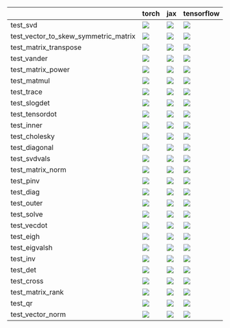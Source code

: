 |                                      | torch                                                                                                                                                                                  | jax                                                                                                                                                                                    | tensorflow                                                                                                                                                                             | numpy                                                                                                                                                                                  |
|:-------------------------------------|:---------------------------------------------------------------------------------------------------------------------------------------------------------------------------------------|:---------------------------------------------------------------------------------------------------------------------------------------------------------------------------------------|:---------------------------------------------------------------------------------------------------------------------------------------------------------------------------------------|:---------------------------------------------------------------------------------------------------------------------------------------------------------------------------------------|
| test_svd                             | <a href="https://github.com/unifyai/ivy/actions/runs/3922224041/jobs/6705027618" rel="noopener noreferrer" target="_blank"><img src=https://img.shields.io/badge/-success-success></a> | <a href="https://github.com/unifyai/ivy/actions/runs/3922224041/jobs/6705027618" rel="noopener noreferrer" target="_blank"><img src=https://img.shields.io/badge/-success-success></a> | <a href="https://github.com/unifyai/ivy/actions/runs/3922224041/jobs/6705027618" rel="noopener noreferrer" target="_blank"><img src=https://img.shields.io/badge/-success-success></a> | <a href="https://github.com/unifyai/ivy/actions/runs/3922224041/jobs/6705027618" rel="noopener noreferrer" target="_blank"><img src=https://img.shields.io/badge/-success-success></a> |
| test_vector_to_skew_symmetric_matrix | <a href="https://github.com/unifyai/ivy/actions/runs/3919982423/jobs/6701324651" rel="noopener noreferrer" target="_blank"><img src=https://img.shields.io/badge/-success-success></a> | <a href="https://github.com/unifyai/ivy/actions/runs/3919982423/jobs/6701324651" rel="noopener noreferrer" target="_blank"><img src=https://img.shields.io/badge/-success-success></a> | <a href="https://github.com/unifyai/ivy/actions/runs/3919982423/jobs/6701324651" rel="noopener noreferrer" target="_blank"><img src=https://img.shields.io/badge/-success-success></a> | <a href="https://github.com/unifyai/ivy/actions/runs/3919982423/jobs/6701324651" rel="noopener noreferrer" target="_blank"><img src=https://img.shields.io/badge/-success-success></a> |
| test_matrix_transpose                | <a href="https://github.com/unifyai/ivy/actions/runs/3919982423/jobs/6701324651" rel="noopener noreferrer" target="_blank"><img src=https://img.shields.io/badge/-success-success></a> | <a href="https://github.com/unifyai/ivy/actions/runs/3919982423/jobs/6701324651" rel="noopener noreferrer" target="_blank"><img src=https://img.shields.io/badge/-success-success></a> | <a href="https://github.com/unifyai/ivy/actions/runs/3919982423/jobs/6701324651" rel="noopener noreferrer" target="_blank"><img src=https://img.shields.io/badge/-success-success></a> | <a href="https://github.com/unifyai/ivy/actions/runs/3919982423/jobs/6701324651" rel="noopener noreferrer" target="_blank"><img src=https://img.shields.io/badge/-success-success></a> |
| test_vander                          | <a href="https://github.com/unifyai/ivy/actions/runs/3919982423/jobs/6701324651" rel="noopener noreferrer" target="_blank"><img src=https://img.shields.io/badge/-success-success></a> | <a href="https://github.com/unifyai/ivy/actions/runs/3919982423/jobs/6701324651" rel="noopener noreferrer" target="_blank"><img src=https://img.shields.io/badge/-success-success></a> | <a href="https://github.com/unifyai/ivy/actions/runs/3919982423/jobs/6701324651" rel="noopener noreferrer" target="_blank"><img src=https://img.shields.io/badge/-success-success></a> | <a href="https://github.com/unifyai/ivy/actions/runs/3919982423/jobs/6701324651" rel="noopener noreferrer" target="_blank"><img src=https://img.shields.io/badge/-success-success></a> |
| test_matrix_power                    | <a href="https://github.com/unifyai/ivy/actions/runs/3919982423/jobs/6701324651" rel="noopener noreferrer" target="_blank"><img src=https://img.shields.io/badge/-success-success></a> | <a href="https://github.com/unifyai/ivy/actions/runs/3919982423/jobs/6701324651" rel="noopener noreferrer" target="_blank"><img src=https://img.shields.io/badge/-success-success></a> | <a href="https://github.com/unifyai/ivy/actions/runs/3919982423/jobs/6701324651" rel="noopener noreferrer" target="_blank"><img src=https://img.shields.io/badge/-success-success></a> | <a href="https://github.com/unifyai/ivy/actions/runs/3919982423/jobs/6701324651" rel="noopener noreferrer" target="_blank"><img src=https://img.shields.io/badge/-success-success></a> |
| test_matmul                          | <a href="https://github.com/unifyai/ivy/actions/runs/3919982423/jobs/6701324651" rel="noopener noreferrer" target="_blank"><img src=https://img.shields.io/badge/-success-success></a> | <a href="https://github.com/unifyai/ivy/actions/runs/3919982423/jobs/6701324651" rel="noopener noreferrer" target="_blank"><img src=https://img.shields.io/badge/-success-success></a> | <a href="https://github.com/unifyai/ivy/actions/runs/3919982423/jobs/6701324651" rel="noopener noreferrer" target="_blank"><img src=https://img.shields.io/badge/-success-success></a> | <a href="https://github.com/unifyai/ivy/actions/runs/3919982423/jobs/6701324651" rel="noopener noreferrer" target="_blank"><img src=https://img.shields.io/badge/-success-success></a> |
| test_trace                           | <a href="https://github.com/unifyai/ivy/actions/runs/3919982423/jobs/6701324651" rel="noopener noreferrer" target="_blank"><img src=https://img.shields.io/badge/-success-success></a> | <a href="https://github.com/unifyai/ivy/actions/runs/3919982423/jobs/6701324651" rel="noopener noreferrer" target="_blank"><img src=https://img.shields.io/badge/-success-success></a> | <a href="https://github.com/unifyai/ivy/actions/runs/3919982423/jobs/6701324651" rel="noopener noreferrer" target="_blank"><img src=https://img.shields.io/badge/-success-success></a> | <a href="https://github.com/unifyai/ivy/actions/runs/3919982423/jobs/6701324651" rel="noopener noreferrer" target="_blank"><img src=https://img.shields.io/badge/-success-success></a> |
| test_slogdet                         | <a href="https://github.com/unifyai/ivy/actions/runs/3919982423/jobs/6701324651" rel="noopener noreferrer" target="_blank"><img src=https://img.shields.io/badge/-success-success></a> | <a href="https://github.com/unifyai/ivy/actions/runs/3922234289/jobs/6705044317" rel="noopener noreferrer" target="_blank"><img src=https://img.shields.io/badge/-success-success></a> | <a href="https://github.com/unifyai/ivy/actions/runs/3922031183/jobs/6704710737" rel="noopener noreferrer" target="_blank"><img src=https://img.shields.io/badge/-success-success></a> | <a href="https://github.com/unifyai/ivy/actions/runs/3922031183/jobs/6704709051" rel="noopener noreferrer" target="_blank"><img src=https://img.shields.io/badge/-success-success></a> |
| test_tensordot                       | <a href="https://github.com/unifyai/ivy/actions/runs/3919982423/jobs/6701324651" rel="noopener noreferrer" target="_blank"><img src=https://img.shields.io/badge/-success-success></a> | <a href="https://github.com/unifyai/ivy/actions/runs/3919982423/jobs/6701324651" rel="noopener noreferrer" target="_blank"><img src=https://img.shields.io/badge/-success-success></a> | <a href="https://github.com/unifyai/ivy/actions/runs/3919982423/jobs/6701324651" rel="noopener noreferrer" target="_blank"><img src=https://img.shields.io/badge/-success-success></a> | <a href="https://github.com/unifyai/ivy/actions/runs/3919982423/jobs/6701324651" rel="noopener noreferrer" target="_blank"><img src=https://img.shields.io/badge/-success-success></a> |
| test_inner                           | <a href="https://github.com/unifyai/ivy/actions/runs/3919982423/jobs/6701324651" rel="noopener noreferrer" target="_blank"><img src=https://img.shields.io/badge/-success-success></a> | <a href="https://github.com/unifyai/ivy/actions/runs/3938810333/jobs/6737932843" rel="noopener noreferrer" target="_blank"><img src=https://img.shields.io/badge/-success-success></a> | <a href="https://github.com/unifyai/ivy/actions/runs/3919982423/jobs/6701324651" rel="noopener noreferrer" target="_blank"><img src=https://img.shields.io/badge/-success-success></a> | <a href="https://github.com/unifyai/ivy/actions/runs/3938810333/jobs/6737932843" rel="noopener noreferrer" target="_blank"><img src=https://img.shields.io/badge/-success-success></a> |
| test_cholesky                        | <a href="https://github.com/unifyai/ivy/actions/runs/3938810333/jobs/6737932843" rel="noopener noreferrer" target="_blank"><img src=https://img.shields.io/badge/-success-success></a> | <a href="https://github.com/unifyai/ivy/actions/runs/3938810333/jobs/6737932843" rel="noopener noreferrer" target="_blank"><img src=https://img.shields.io/badge/-success-success></a> | <a href="https://github.com/unifyai/ivy/actions/runs/3938810333/jobs/6737932843" rel="noopener noreferrer" target="_blank"><img src=https://img.shields.io/badge/-success-success></a> | <a href="https://github.com/unifyai/ivy/actions/runs/3938810333/jobs/6737932843" rel="noopener noreferrer" target="_blank"><img src=https://img.shields.io/badge/-success-success></a> |
| test_diagonal                        | <a href="https://github.com/unifyai/ivy/actions/runs/3938810333/jobs/6737932843" rel="noopener noreferrer" target="_blank"><img src=https://img.shields.io/badge/-success-success></a> | <a href="https://github.com/unifyai/ivy/actions/runs/3938810333/jobs/6737932843" rel="noopener noreferrer" target="_blank"><img src=https://img.shields.io/badge/-success-success></a> | <a href="https://github.com/unifyai/ivy/actions/runs/3938810333/jobs/6737932843" rel="noopener noreferrer" target="_blank"><img src=https://img.shields.io/badge/-success-success></a> | <a href="https://github.com/unifyai/ivy/actions/runs/3938810333/jobs/6737932843" rel="noopener noreferrer" target="_blank"><img src=https://img.shields.io/badge/-success-success></a> |
| test_svdvals                         | <a href="https://github.com/unifyai/ivy/actions/runs/3919982423/jobs/6701324651" rel="noopener noreferrer" target="_blank"><img src=https://img.shields.io/badge/-success-success></a> | <a href="https://github.com/unifyai/ivy/actions/runs/3919982423/jobs/6701324651" rel="noopener noreferrer" target="_blank"><img src=https://img.shields.io/badge/-success-success></a> | <a href="https://github.com/unifyai/ivy/actions/runs/3919982423/jobs/6701324651" rel="noopener noreferrer" target="_blank"><img src=https://img.shields.io/badge/-success-success></a> | <a href="https://github.com/unifyai/ivy/actions/runs/3919982423/jobs/6701324651" rel="noopener noreferrer" target="_blank"><img src=https://img.shields.io/badge/-success-success></a> |
| test_matrix_norm                     | <a href="https://github.com/unifyai/ivy/actions/runs/3919982423/jobs/6701324651" rel="noopener noreferrer" target="_blank"><img src=https://img.shields.io/badge/-success-success></a> | <a href="https://github.com/unifyai/ivy/actions/runs/3919982423/jobs/6701324651" rel="noopener noreferrer" target="_blank"><img src=https://img.shields.io/badge/-success-success></a> | <a href="https://github.com/unifyai/ivy/actions/runs/3919982423/jobs/6701324651" rel="noopener noreferrer" target="_blank"><img src=https://img.shields.io/badge/-success-success></a> | <a href="https://github.com/unifyai/ivy/actions/runs/3919982423/jobs/6701324651" rel="noopener noreferrer" target="_blank"><img src=https://img.shields.io/badge/-success-success></a> |
| test_pinv                            | <a href="https://github.com/unifyai/ivy/actions/runs/3919982423/jobs/6701324651" rel="noopener noreferrer" target="_blank"><img src=https://img.shields.io/badge/-success-success></a> | <a href="https://github.com/unifyai/ivy/actions/runs/3919982423/jobs/6701324651" rel="noopener noreferrer" target="_blank"><img src=https://img.shields.io/badge/-success-success></a> | <a href="https://github.com/unifyai/ivy/actions/runs/3919982423/jobs/6701324651" rel="noopener noreferrer" target="_blank"><img src=https://img.shields.io/badge/-success-success></a> | <a href="https://github.com/unifyai/ivy/actions/runs/3919982423/jobs/6701324651" rel="noopener noreferrer" target="_blank"><img src=https://img.shields.io/badge/-success-success></a> |
| test_diag                            | <a href="https://github.com/unifyai/ivy/actions/runs/3938810333/jobs/6737932843" rel="noopener noreferrer" target="_blank"><img src=https://img.shields.io/badge/-success-success></a> | <a href="https://github.com/unifyai/ivy/actions/runs/3938810333/jobs/6737932843" rel="noopener noreferrer" target="_blank"><img src=https://img.shields.io/badge/-success-success></a> | <a href="https://github.com/unifyai/ivy/actions/runs/3938810333/jobs/6737932843" rel="noopener noreferrer" target="_blank"><img src=https://img.shields.io/badge/-success-success></a> | <a href="https://github.com/unifyai/ivy/actions/runs/3938810333/jobs/6737932843" rel="noopener noreferrer" target="_blank"><img src=https://img.shields.io/badge/-success-success></a> |
| test_outer                           | <a href="https://github.com/unifyai/ivy/actions/runs/3919982423/jobs/6701324651" rel="noopener noreferrer" target="_blank"><img src=https://img.shields.io/badge/-success-success></a> | <a href="https://github.com/unifyai/ivy/actions/runs/3919982423/jobs/6701324651" rel="noopener noreferrer" target="_blank"><img src=https://img.shields.io/badge/-success-success></a> | <a href="https://github.com/unifyai/ivy/actions/runs/3919982423/jobs/6701324651" rel="noopener noreferrer" target="_blank"><img src=https://img.shields.io/badge/-success-success></a> | <a href="https://github.com/unifyai/ivy/actions/runs/3919982423/jobs/6701324651" rel="noopener noreferrer" target="_blank"><img src=https://img.shields.io/badge/-success-success></a> |
| test_solve                           | <a href="https://github.com/unifyai/ivy/actions/runs/3919982423/jobs/6701324651" rel="noopener noreferrer" target="_blank"><img src=https://img.shields.io/badge/-success-success></a> | <a href="https://github.com/unifyai/ivy/actions/runs/3919982423/jobs/6701324651" rel="noopener noreferrer" target="_blank"><img src=https://img.shields.io/badge/-success-success></a> | <a href="https://github.com/unifyai/ivy/actions/runs/3919982423/jobs/6701324651" rel="noopener noreferrer" target="_blank"><img src=https://img.shields.io/badge/-success-success></a> | <a href="https://github.com/unifyai/ivy/actions/runs/3919982423/jobs/6701324651" rel="noopener noreferrer" target="_blank"><img src=https://img.shields.io/badge/-success-success></a> |
| test_vecdot                          | <a href="https://github.com/unifyai/ivy/actions/runs/3919982423/jobs/6701324651" rel="noopener noreferrer" target="_blank"><img src=https://img.shields.io/badge/-success-success></a> | <a href="https://github.com/unifyai/ivy/actions/runs/3919982423/jobs/6701324651" rel="noopener noreferrer" target="_blank"><img src=https://img.shields.io/badge/-success-success></a> | <a href="https://github.com/unifyai/ivy/actions/runs/3919982423/jobs/6701324651" rel="noopener noreferrer" target="_blank"><img src=https://img.shields.io/badge/-success-success></a> | <a href="https://github.com/unifyai/ivy/actions/runs/3919982423/jobs/6701324651" rel="noopener noreferrer" target="_blank"><img src=https://img.shields.io/badge/-success-success></a> |
| test_eigh                            | <a href="https://github.com/unifyai/ivy/actions/runs/3938810333/jobs/6737932843" rel="noopener noreferrer" target="_blank"><img src=https://img.shields.io/badge/-success-success></a> | <a href="https://github.com/unifyai/ivy/actions/runs/3938810333/jobs/6737932843" rel="noopener noreferrer" target="_blank"><img src=https://img.shields.io/badge/-success-success></a> | <a href="https://github.com/unifyai/ivy/actions/runs/3938810333/jobs/6737932843" rel="noopener noreferrer" target="_blank"><img src=https://img.shields.io/badge/-success-success></a> | <a href="https://github.com/unifyai/ivy/actions/runs/3938810333/jobs/6737932843" rel="noopener noreferrer" target="_blank"><img src=https://img.shields.io/badge/-success-success></a> |
| test_eigvalsh                        | <a href="https://github.com/unifyai/ivy/actions/runs/3938810333/jobs/6737932843" rel="noopener noreferrer" target="_blank"><img src=https://img.shields.io/badge/-success-success></a> | <a href="https://github.com/unifyai/ivy/actions/runs/3938810333/jobs/6737932843" rel="noopener noreferrer" target="_blank"><img src=https://img.shields.io/badge/-success-success></a> | <a href="https://github.com/unifyai/ivy/actions/runs/3938810333/jobs/6737932843" rel="noopener noreferrer" target="_blank"><img src=https://img.shields.io/badge/-success-success></a> | <a href="https://github.com/unifyai/ivy/actions/runs/3938810333/jobs/6737932843" rel="noopener noreferrer" target="_blank"><img src=https://img.shields.io/badge/-success-success></a> |
| test_inv                             | <a href="https://github.com/unifyai/ivy/actions/runs/3919982423/jobs/6701324651" rel="noopener noreferrer" target="_blank"><img src=https://img.shields.io/badge/-success-success></a> | <a href="https://github.com/unifyai/ivy/actions/runs/3919982423/jobs/6701324651" rel="noopener noreferrer" target="_blank"><img src=https://img.shields.io/badge/-success-success></a> | <a href="https://github.com/unifyai/ivy/actions/runs/3919982423/jobs/6701324651" rel="noopener noreferrer" target="_blank"><img src=https://img.shields.io/badge/-success-success></a> | <a href="https://github.com/unifyai/ivy/actions/runs/3919982423/jobs/6701324651" rel="noopener noreferrer" target="_blank"><img src=https://img.shields.io/badge/-success-success></a> |
| test_det                             | <a href="https://github.com/unifyai/ivy/actions/runs/3938810333/jobs/6737932843" rel="noopener noreferrer" target="_blank"><img src=https://img.shields.io/badge/-success-success></a> | <a href="https://github.com/unifyai/ivy/actions/runs/3938810333/jobs/6737932843" rel="noopener noreferrer" target="_blank"><img src=https://img.shields.io/badge/-success-success></a> | <a href="https://github.com/unifyai/ivy/actions/runs/3938810333/jobs/6737932843" rel="noopener noreferrer" target="_blank"><img src=https://img.shields.io/badge/-success-success></a> | <a href="https://github.com/unifyai/ivy/actions/runs/3938810333/jobs/6737932843" rel="noopener noreferrer" target="_blank"><img src=https://img.shields.io/badge/-success-success></a> |
| test_cross                           | <a href="https://github.com/unifyai/ivy/actions/runs/3938810333/jobs/6737932843" rel="noopener noreferrer" target="_blank"><img src=https://img.shields.io/badge/-success-success></a> | <a href="https://github.com/unifyai/ivy/actions/runs/3938810333/jobs/6737932843" rel="noopener noreferrer" target="_blank"><img src=https://img.shields.io/badge/-success-success></a> | <a href="https://github.com/unifyai/ivy/actions/runs/3938810333/jobs/6737932843" rel="noopener noreferrer" target="_blank"><img src=https://img.shields.io/badge/-success-success></a> | <a href="https://github.com/unifyai/ivy/actions/runs/3938810333/jobs/6737932843" rel="noopener noreferrer" target="_blank"><img src=https://img.shields.io/badge/-success-success></a> |
| test_matrix_rank                     | <a href="https://github.com/unifyai/ivy/actions/runs/3922343498/jobs/6705234807" rel="noopener noreferrer" target="_blank"><img src=https://img.shields.io/badge/-success-success></a> | <a href="null" rel="noopener noreferrer" target="_blank"><img src=https://img.shields.io/badge/-success-success></a>                                                                   | <a href="https://github.com/unifyai/ivy/actions/runs/3922343498/jobs/6705226163" rel="noopener noreferrer" target="_blank"><img src=https://img.shields.io/badge/-success-success></a> | <a href="https://github.com/unifyai/ivy/actions/runs/3919982423/jobs/6701324651" rel="noopener noreferrer" target="_blank"><img src=https://img.shields.io/badge/-success-success></a> |
| test_qr                              | <a href="https://github.com/unifyai/ivy/actions/runs/3919982423/jobs/6701324651" rel="noopener noreferrer" target="_blank"><img src=https://img.shields.io/badge/-success-success></a> | <a href="https://github.com/unifyai/ivy/actions/runs/3919982423/jobs/6701324651" rel="noopener noreferrer" target="_blank"><img src=https://img.shields.io/badge/-success-success></a> | <a href="https://github.com/unifyai/ivy/actions/runs/3919982423/jobs/6701324651" rel="noopener noreferrer" target="_blank"><img src=https://img.shields.io/badge/-success-success></a> | <a href="https://github.com/unifyai/ivy/actions/runs/3919982423/jobs/6701324651" rel="noopener noreferrer" target="_blank"><img src=https://img.shields.io/badge/-success-success></a> |
| test_vector_norm                     | <a href="https://github.com/unifyai/ivy/actions/runs/3919982423/jobs/6701324651" rel="noopener noreferrer" target="_blank"><img src=https://img.shields.io/badge/-success-success></a> | <a href="https://github.com/unifyai/ivy/actions/runs/3919982423/jobs/6701324651" rel="noopener noreferrer" target="_blank"><img src=https://img.shields.io/badge/-success-success></a> | <a href="https://github.com/unifyai/ivy/actions/runs/3919982423/jobs/6701324651" rel="noopener noreferrer" target="_blank"><img src=https://img.shields.io/badge/-success-success></a> | <a href="https://github.com/unifyai/ivy/actions/runs/3919982423/jobs/6701324651" rel="noopener noreferrer" target="_blank"><img src=https://img.shields.io/badge/-success-success></a> |